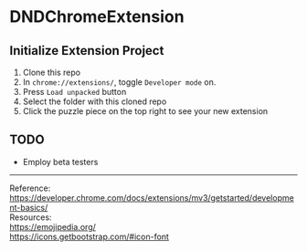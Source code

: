# DNDChromeExtension
## Initialize Extension Project
1. Clone this repo
2. In `chrome://extensions/`, toggle `Developer mode` on.
3. Press `Load unpacked` button
4. Select the folder with this cloned repo
5. Click the puzzle piece on the top right to see your new extension
## TODO
 - Employ beta testers
---
Reference: https://developer.chrome.com/docs/extensions/mv3/getstarted/development-basics/  
Resources:  
https://emojipedia.org/  
https://icons.getbootstrap.com/#icon-font
